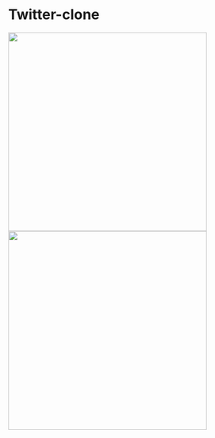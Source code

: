 # Twitter-clone



<img src="https://github.com/maleneH/twitter-clone/blob/main/readme_images/Sk%C3%A6rmbillede%202021-05-21%20kl.%2018.25.53.png" width="400" />
<img src="https://github.com/maleneH/twitter-clone/blob/main/readme_images/Sk%C3%A6rmbillede%202021-05-21%20kl.%2018.41.11.png" width="400" />
